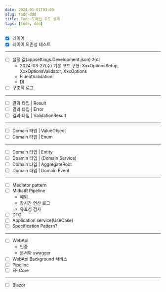 ```yaml
---
date: 2024-01-01T03:00
slug: todo-ddd
title: Todo 도메인 주도 설계
tags: [todo, ddd]
---
```


- [x] 레이어
- [x] 레이어 의존성 테스트
---
- [ ] 설정 값(appsettings.Development.json) 처리
  - 2024-03-27(수) 기본 코드 구현: XxxOptionsSetup, XxxOptionsValidator, XxxOptions
  - FluentValidation
  - DI
- [ ] 구조적 로그
---
- [ ] 결과 타입 | Result
- [ ] 결과 타입 | Error
- [ ] 결과 타입 | ValidationResult
---
- [ ] Domain 타입 | ValueObject
- [ ] Domain 타입 | Enum
---
- [ ] Domain 타입 | Entity
- [ ] Doamin 타입 | (Domain Service)
- [ ] Domain 타입 | AggregateRoot
- [ ] Domain 타입 | Domain Event
---
- [ ] Mediator pattern
- [ ] MidiatR Pipeline
  - 예외
  - 장시간 연산 로그
  - 유효성 검사
- [ ] DTO
- [ ] Application service(UseCase)
- [ ] Specification Pattern?
---
- [ ] WebApi
  - 인증
  - 문서화 swagger
- [ ] WebApi Background 서비스
- [ ] Pipeline
- [ ] EF Core
---
- [ ] Blazor
